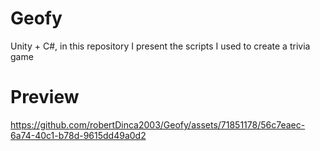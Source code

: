 # Geofy
Unity + C#, in this repository I present the scripts I used to create a trivia game

# Preview



https://github.com/robertDinca2003/Geofy/assets/71851178/56c7eaec-6a74-40c1-b78d-9615dd49a0d2

